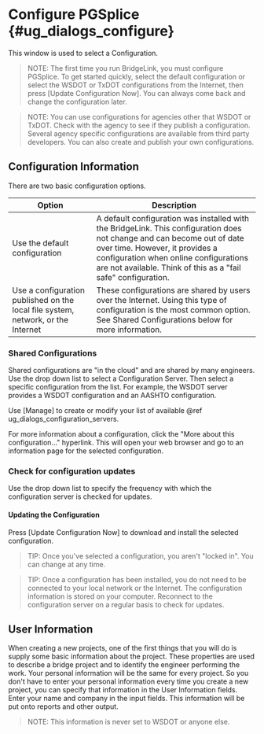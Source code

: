 Configure PGSplice {#ug_dialogs_configure}
==============================================
This window is used to select a Configuration.

> NOTE: The first time you run BridgeLink, you must configure PGSplice. To get started quickly, select the default configuration or select the WSDOT or TxDOT configurations from the Internet, then press [Update Configuration Now]. You can always come back and change the configuration later.

> NOTE: You can use configurations for agencies other that WSDOT or TxDOT. Check with the agency to see if they publish a configuration. Several agency specific configurations are available from third party developers. You can also create and publish your own configurations.

Configuration Information
------------------
There are two basic configuration options. 

Option | Description
------|--------------
Use the default configuration | A default configuration was installed with the BridgeLink. This configuration does not change and can become out of date over time. However, it provides a configuration when online configurations are not available. Think of this as a "fail safe" configuration.
Use a configuration published on the local file system, network, or the Internet | These configurations are shared by users over the Internet. Using this type of configuration is the most common option. See Shared Configurations below for more information.

### Shared Configurations ###
Shared configurations are "in the cloud" and are shared by many engineers. Use the drop down list to select a Configuration Server. Then select a specific configuration from the list. For example, the WSDOT server provides a WSDOT configuration and an AASHTO configuration.

Use [Manage] to create or modify your list of available @ref ug_dialogs_configuration_servers.

For more information about a configuration, click the "More about this configuration..." hyperlink. This will open your web browser and go to an information page for the selected configuration.

### Check for configuration updates ###
Use the drop down list to specify the frequency with which the configuration server is checked for updates.

#### Updating the Configuration ###
Press [Update Configuration Now] to download and install the selected configuration.

> TIP: Once you've selected a configuration, you aren't "locked in". You can change at any time.

> TIP: Once a configuration has been installed, you do not need to be connected to your local network or the Internet. The configuration information is stored on your computer. Reconnect to the configuration server on a regular basis to check for updates.

User Information
-----------------
When creating a new projects, one of the first things that you will do is supply some basic information about the project. These properties are used to describe a bridge project and to identify the engineer performing the work. Your personal information will be the same for every project. So you don't have to enter your personal information every time you create a new project, you can specify that information in the User Information fields. Enter your name and company in the input fields. This information will be put onto reports and other output.

> NOTE: This information is never set to WSDOT or anyone else.
